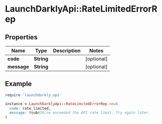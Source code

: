 # LaunchDarklyApi::RateLimitedErrorRep

## Properties

| Name | Type | Description | Notes |
| ---- | ---- | ----------- | ----- |
| **code** | **String** |  | [optional] |
| **message** | **String** |  | [optional] |

## Example

```ruby
require 'launchdarkly_api'

instance = LaunchDarklyApi::RateLimitedErrorRep.new(
  code: rate_limited,
  message: You&#39;ve exceeded the API rate limit. Try again later.
)
```

